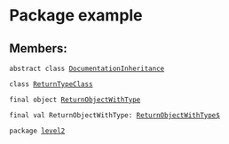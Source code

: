 # Package example
## Members:
<pre><code class="language-scala" >abstract class <a href="./DocumentationInheritance.md">DocumentationInheritance</a></pre></code>
<pre><code class="language-scala" >class <a href="./ReturnTypeClass.md">ReturnTypeClass</a></pre></code>
<pre><code class="language-scala" >final object <a href="./ReturnObjectWithType.md">ReturnObjectWithType</a></pre></code>
<pre><code class="language-scala" >final val ReturnObjectWithType: <a href="./ReturnObjectWithType$.md">ReturnObjectWithType$</a></pre></code>

<pre><code class="language-scala" >package <a href="./level2/level2.md">level2</a></pre></code>